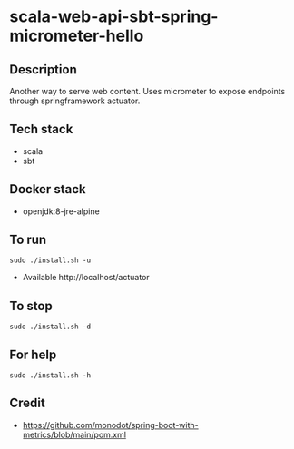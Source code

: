 # scala-web-api-sbt-spring-micrometer-hello

## Description
Another way to serve web content.
Uses micrometer to expose endpoints
through springframework actuator.

## Tech stack
- scala
- sbt

## Docker stack
- openjdk:8-jre-alpine

## To run
`sudo ./install.sh -u`
- Available http://localhost/actuator

## To stop
`sudo ./install.sh -d`

## For help
`sudo ./install.sh -h`

## Credit
- https://github.com/monodot/spring-boot-with-metrics/blob/main/pom.xml
